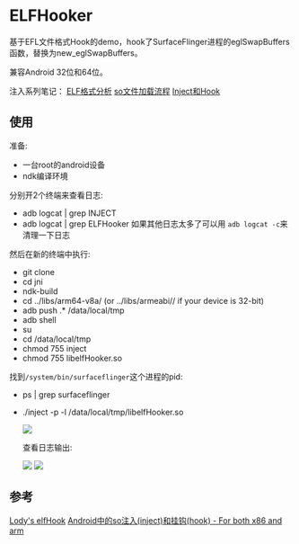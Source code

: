 # ELFHooker
基于EFL文件格式Hook的demo，hook了SurfaceFlinger进程的eglSwapBuffers函数，替换为new_eglSwapBuffers。

兼容Android 32位和64位。

注入系列笔记：
[ELF格式分析](https://melonwxd.github.io/2017/11/19/inject-1-elf/)
[so文件加载流程](https://melonwxd.github.io/2017/11/28/inject-2-so/)
[Inject和Hook](https://melonwxd.github.io/2017/12/01/inject-3-hook/)

## 使用
准备:
- 一台root的android设备
- ndk编译环境

分别开2个终端来查看日志:
- adb logcat | grep INJECT
- adb logcat | grep ELFHooker
  如果其他日志太多了可以用 `adb logcat -c`来清理一下日志

然后在新的终端中执行:
- git clone 
- cd jni
- ndk-build
- cd ../libs/arm64-v8a/ (or ../libs/armeabi// if your device is 32-bit)
- adb push .* /data/local/tmp
- adb shell
- su
- cd /data/local/tmp
- chmod 755 inject
- chmod 755 libelfHooker.so 

找到`/system/bin/surfaceflinger`这个进程的pid:
- ps | grep surfaceflinger
- ./inject -p <pid> -l /data/local/tmp/libelfHooker.so  
  
  ![](http://owu391pls.bkt.clouddn.com/cmdlog.png)  
  
  查看日志输出:  
  
  ![](http://owu391pls.bkt.clouddn.com/injectlog.png)
  ![](http://owu391pls.bkt.clouddn.com/hookerlog.png)





## 参考
[Lody's elfHook](https://github.com/asLody/ElfHook)
[ Android中的so注入(inject)和挂钩(hook) - For both x86 and arm](http://blog.csdn.net/jinzhuojun/article/details/9900105)
